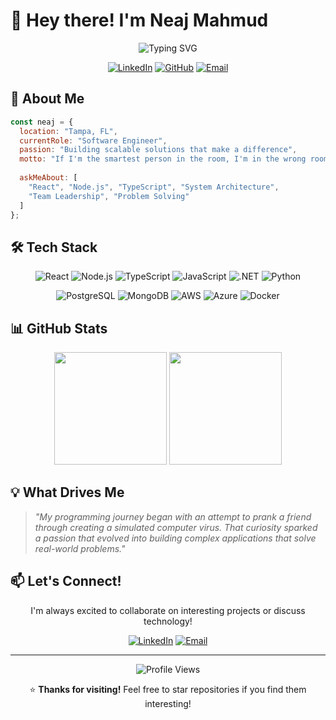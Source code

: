 # 👋 Hey there! I'm Neaj Mahmud

<div align="center">
  <img src="https://readme-typing-svg.herokuapp.com/?lines=Software+Engineer;6%2B+Years+Experience;Full-Stack+Developer;Problem+Solver;Tech+Enthusiast&font=Fira%20Code&center=true&width=380&height=50&duration=4000&pause=1000" alt="Typing SVG" />
</div>

<div align="center">
  
[![LinkedIn](https://img.shields.io/badge/LinkedIn-0077B5?style=for-the-badge&logo=linkedin&logoColor=white)](https://www.linkedin.com/in/neajmahmud/)
[![GitHub](https://img.shields.io/badge/GitHub-100000?style=for-the-badge&logo=github&logoColor=white)](https://github.com/rovinox)
[![Email](https://img.shields.io/badge/Email-D14836?style=for-the-badge&logo=gmail&logoColor=white)](mailto:neajmahmud@outlook.com)

</div>

## 🚀 About Me

```javascript
const neaj = {
  location: "Tampa, FL",
  currentRole: "Software Engineer",
  passion: "Building scalable solutions that make a difference",
  motto: "If I'm the smartest person in the room, I'm in the wrong room",
  
  askMeAbout: [
    "React", "Node.js", "TypeScript", "System Architecture",
    "Team Leadership", "Problem Solving"
  ]
};
```

## 🛠️ Tech Stack

<div align="center">

![React](https://img.shields.io/badge/React-20232A?style=for-the-badge&logo=react&logoColor=61DAFB)
![Node.js](https://img.shields.io/badge/Node.js-43853D?style=for-the-badge&logo=node.js&logoColor=white)
![TypeScript](https://img.shields.io/badge/TypeScript-007ACC?style=for-the-badge&logo=typescript&logoColor=white)
![JavaScript](https://img.shields.io/badge/JavaScript-F7DF1E?style=for-the-badge&logo=javascript&logoColor=black)
![.NET](https://img.shields.io/badge/.NET-5C2D91?style=for-the-badge&logo=.net&logoColor=white)
![Python](https://img.shields.io/badge/Python-3776AB?style=for-the-badge&logo=python&logoColor=white)

![PostgreSQL](https://img.shields.io/badge/PostgreSQL-316192?style=for-the-badge&logo=postgresql&logoColor=white)
![MongoDB](https://img.shields.io/badge/MongoDB-4EA94B?style=for-the-badge&logo=mongodb&logoColor=white)
![AWS](https://img.shields.io/badge/AWS-232F3E?style=for-the-badge&logo=amazon-aws&logoColor=white)
![Azure](https://img.shields.io/badge/Azure-0078D4?style=for-the-badge&logo=microsoft-azure&logoColor=white)
![Docker](https://img.shields.io/badge/Docker-2496ED?style=for-the-badge&logo=docker&logoColor=white)

</div>



## 📊 GitHub Stats

<div align="center">
  <img height="180em" src="https://github-readme-stats.vercel.app/api?username=rovinox&show_icons=true&theme=tokyonight&include_all_commits=true&count_private=true"/>
  <img height="180em" src="https://github-readme-stats.vercel.app/api/top-langs/?username=rovinox&layout=compact&langs_count=8&theme=tokyonight"/>
</div>

## 💡 What Drives Me

> *"My programming journey began with an attempt to prank a friend through creating a simulated computer virus. That curiosity sparked a passion that evolved into building complex applications that solve real-world problems."*

## 📫 Let's Connect!

<div align="center">

I'm always excited to collaborate on interesting projects or discuss technology!

[![LinkedIn](https://img.shields.io/badge/LinkedIn-Let's_Connect-0077B5?style=for-the-badge&logo=linkedin&logoColor=white)](https://www.linkedin.com/in/neajmahmud/)
[![Email](https://img.shields.io/badge/Email-Say_Hello-D14836?style=for-the-badge&logo=gmail&logoColor=white)](mailto:neajmahmud@outlook.com)

</div>

---

<div align="center">
  <img src="https://komarev.com/ghpvc/?username=rovinox&style=for-the-badge&color=blue" alt="Profile Views"/>
  
  ⭐ **Thanks for visiting!** Feel free to star repositories if you find them interesting!
</div>
